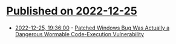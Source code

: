 # [Published on 2022-12-25](index.md)

* [2022-12-25, 19:36:00](https://tech.slashdot.org/story/22/12/25/1934243/patched-windows-bug-was-actually-a-dangerous-wormable-code-execution-vulnerability?utm_source=rss1.0mainlinkanon&utm_medium=feed) - [Patched Windows Bug Was Actually a Dangerous Wormable Code-Execution Vulnerability](https://tech.slashdot.org/story/22/12/25/1934243/patched-windows-bug-was-actually-a-dangerous-wormable-code-execution-vulnerability?utm_source=rss1.0mainlinkanon&utm_medium=feed)
